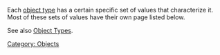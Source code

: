 Each [object type](:Category:_Object_Types "wikilink") has a certain
specific set of values that characterize it. Most of these sets of
values have their own page listed below.

See also [Object Types](:Category:_Object_Types "wikilink").

[Category: Objects](Category:_Objects "wikilink")
